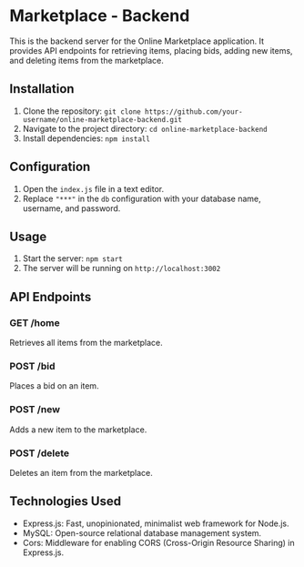 # Marketplace - Backend

This is the backend server for the Online Marketplace application. It provides API endpoints for retrieving items, placing bids, adding new items, and deleting items from the marketplace.

## Installation

1. Clone the repository: `git clone https://github.com/your-username/online-marketplace-backend.git`
2. Navigate to the project directory: `cd online-marketplace-backend`
3. Install dependencies: `npm install`

## Configuration

1. Open the `index.js` file in a text editor.
2. Replace `"***"` in the `db` configuration with your database name, username, and password.

## Usage

1. Start the server: `npm start`
2. The server will be running on `http://localhost:3002`

## API Endpoints

### GET /home

Retrieves all items from the marketplace.

### POST /bid

Places a bid on an item.

### POST /new

Adds a new item to the marketplace.

### POST /delete

Deletes an item from the marketplace.

## Technologies Used

- Express.js: Fast, unopinionated, minimalist web framework for Node.js.
- MySQL: Open-source relational database management system.
- Cors: Middleware for enabling CORS (Cross-Origin Resource Sharing) in Express.js.


